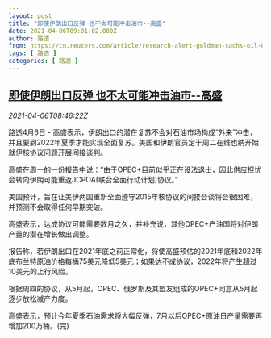 ```yaml
---
layout: post
title: "即使伊朗出口反弹 也不太可能冲击油市--高盛"
date: 2021-04-06T09:01:02.000Z
author: 路透
from: https://cn.reuters.com/article/research-alert-goldman-sachs-oil-0406-tu-idCNKBS2BT0WU
tags: [ 路透 ]
categories: [ 路透 ]
---
```

<!--1617699662000-->
[即使伊朗出口反弹 也不太可能冲击油市--高盛](https://cn.reuters.com/article/research-alert-goldman-sachs-oil-0406-tu-idCNKBS2BT0WU)
------

<div>
<div><i>2021-04-06T08:46:22Z</i></div><p>路透4月6日 - 高盛表示，伊朗出口的潜在复苏不会对石油市场构成“外来”冲击，并且要到2022年夏季才能实现全面复苏。美国和伊朗官员定于周二在维也纳开始就伊核协议问题开展间接谈判。</p><p>高盛在周一的一份报告中说：“由于OPEC+目前似乎正在设法退出，因此供应担忧会转向伊朗可能重返JCPOA(联合全面行动计划)协议。”</p><p>美国预计，旨在让美伊两国重新全面遵守2015年核协议的间接会谈将会很困难，并预测不会取得任何早期突破。</p><p>高盛表示，达成协议可能需要数月之久，并补充说，其他OPEC+产油国将对伊朗产量的潜在增长做出调整。</p><p>报告称，若伊朗出口在2021年底之前正常化，将使高盛预估的2021年底和2022年底布兰特原油价格每桶75美元降低5美元；如果达不成协议，2022年将产生超过10美元的上行风险。</p><p>根据周四的协议，从5月起，OPEC、俄罗斯及其盟友组成的OPEC+同意从5月起逐步放松减产力度。</p><p>高盛表示，预计今年夏季石油需求将大幅反弹，7月以后OPEC+原油日产量需要再增加200万桶。(完)</p>
</div>
